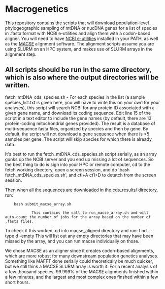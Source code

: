 # Macrogenetics

This repository contains the scripts that will download population-level phylogeographic sampling of mtDNA or nucDNA genes for a list of species in .fasta format with NCBI e-utilities and align them with a codon-based aligner. You will need to have [NCBI e-utilities](https://www.ncbi.nlm.nih.gov/books/NBK179288/) installed in your PATH, as well as the [MACSE](https://www.agap-ge2pop.org/macsee-pipelines/) alignment software. The alignment scripts assume you are using SLURM on an HPC system, and makes use of SLURM arrays in the alignment step.

## All scripts should be run in the same directory, which is also where the output directories will be written.

fetch_mtDNA_cds_species.sh - For each species in the list (a sample species_list.txt is given here, you will have to write this on your own for your analyses), this script will search NCBI for any protein ID associated with a given gene name, and download its coding sequence. Edit line 15 of the script in a text editor to include the gene names (by default, there are 13 protein-coding mitochondrial genes provided). The result is a database of multi-sequence fasta files, organized by species and then by gene. By default, the script will not download a gene sequence when there is <5 samples per gene. The script will skip species for which there is already data.

It's best to run the fetch_mtDNA_cds_species.sh script serially, as an array gunks up the NCBI server and you end up missing a lot of sequences. So the best thing to do is sign into your HPC or remote computer, cd to the fetch working directory, open a screen session, and do 'bash fetch_mtDNA_cds_species.sh', and ctl+A ct1+D to detatch from the screen session.

Then when all the sequences are downloaded in the cds_results/ directory, run:

        bash submit_macse_array.sh
        
                This contains the call to run_macse_array.sh and will auto-count the number of jobs for the array based on the number of .fasta files.

To check if this worked, cd into macse_aligned directory and run: find . -type d -empty
This will list out any empty directories that may have been missed by the array, and you can run macse individually on those.

We chose MACSE as an aligner since it creates codon-based alignments, which are more robust for many downstream population genetics analyses. Something like MAFFT done serially could theoretically be much quicker, but we still think a MACSE SLURM array is worth it. For a recent analysis of a few thousand species, 99.999% of the MACSE alignments finished within a few minutes, and the largest and most complex ones finshed within a few short hours.
